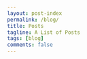 ```yaml
---
layout: post-index
permalink: /blog/
title: Posts
tagline: A List of Posts
tags: [blog]
comments: false
---
```

